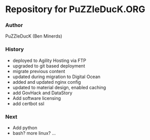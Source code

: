 # Repository for PuZZleDucK.ORG

### Author

PuZZleDucK (Ben Minerds)

### History

- deployed to Agility Hosting via FTP
- upgraded to git based deployment
- migrate previous content
- updated during migration to Digital Ocean
- added and updated nginx config
- updated to material design, enabled caching
- add GovHack and DataStory
- Add software licensing
- add certbot ssl

### Next

- Add python
- bash? more linux? ...
